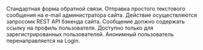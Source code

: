 Стандартная форма обратной связи. Отправка простого текстового сообщения на e-mail администратора сайта.
Действие осуществляются запросомк REST API бэкенда сайта.
Сообщение должно содержать ссылку на профиль пользователя.
Доступно только для зарегистрированных пользователей. 
Анонимный пользователь перенаправляется на Login.
